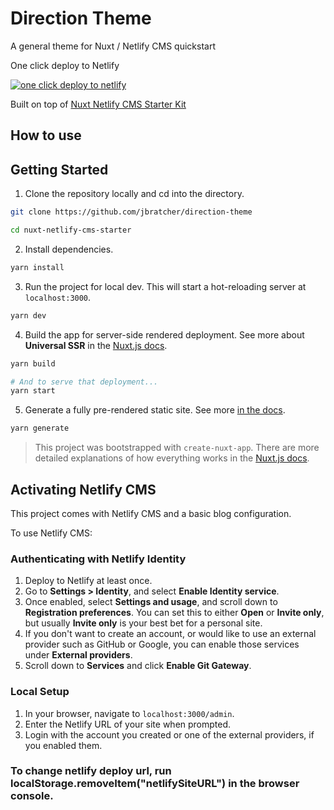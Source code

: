 # Direction Theme

A general theme for Nuxt / Netlify CMS quickstart

One click deploy to Netlify  

<a href="(https://app.netlify.com/start/deploy?repository=https://github.com/jbratcher/direction-theme"><img src="https://www.netlify.com/img/deploy/button.svg" alt="one click deploy to netlify" /></a>

Built on top of [Nuxt Netlify CMS Starter Kit](https://github.com/jbratcher/nuxt-netlify-cms-starter-kit)

## How to use

## Getting Started

1. Clone the repository locally and cd into the directory.

```bash
git clone https://github.com/jbratcher/direction-theme

cd nuxt-netlify-cms-starter
```

2. Install dependencies.

```bash
yarn install
```

3. Run the project for local dev. This will start a hot-reloading server at `localhost:3000`.

```bash
yarn dev
```

4. Build the app for server-side rendered deployment. See more about **Universal SSR** in the [Nuxt.js docs](https://nuxtjs.org/guide#server-rendered-universal-ssr-).

```bash
yarn build

# And to serve that deployment...
yarn start
```

5. Generate a fully pre-rendered static site. See more [in the docs](https://nuxtjs.org/guide#static-generated-pre-rendering-).

```bash
yarn generate
```

> This project was bootstrapped with `create-nuxt-app`. There are more detailed explanations of how everything works in the [Nuxt.js docs](https://nuxtjs.org).

## Activating Netlify CMS

This project comes with Netlify CMS and a basic blog configuration.  
  
To use Netlify CMS:
  
### Authenticating with Netlify Identity

1. Deploy to Netlify at least once.
2. Go to **Settings > Identity**, and select **Enable Identity service**.
3. Once enabled, select **Settings and usage**, and scroll down to **Registration preferences**. You can set this to either **Open** or **Invite only**, but usually **Invite only** is your best bet for a personal site.
4. If you don't want to create an account, or would like to use an external provider such as GitHub or Google, you can enable those services under **External providers**.
5. Scroll down to **Services** and click **Enable Git Gateway**.

### Local Setup

1. In your browser, navigate to `localhost:3000/admin`.
2. Enter the Netlify URL of your site when prompted.
3. Login with the account you created or one of the external providers, if you enabled them.

### To change netlify deploy url, run localStorage.removeItem("netlifySiteURL") in the browser console.

